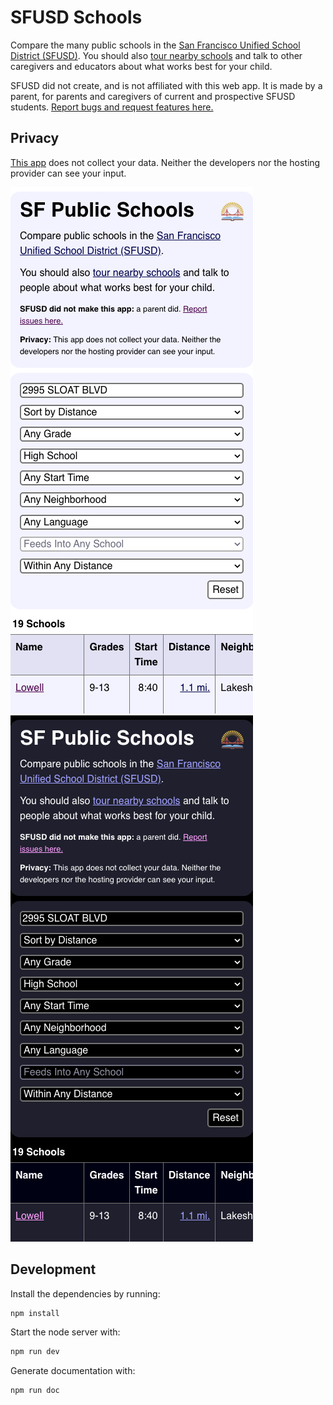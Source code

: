 # SFUSD Schools

Compare the many public schools in the [San Francisco Unified School District
(SFUSD)](https://www.sfusd.edu/). You should also [tour nearby
schools](https://sfusd.edu/tours) and talk to other caregivers and educators
about what works best for your child.

SFUSD did not create, and is not affiliated with this web app. It is made by a
parent, for parents and caregivers of current and prospective SFUSD students.
[Report bugs and request features
here.](https://github.com/smenjas/sfusd-schools/issues)

## Privacy

[This app](https://smenjas.github.io/sfusd-schools/) does not collect your
data. Neither the developers nor the hosting provider can see your input.

![Mobile app: light mode](screenshots/sfusd-schools-light.png)
![Mobile app: dark mode](screenshots/sfusd-schools-dark.png)

## Development
Install the dependencies by running:
```sh
npm install
```
Start the node server with:
```sh
npm run dev
```
Generate documentation with:
```sh
npm run doc
```
